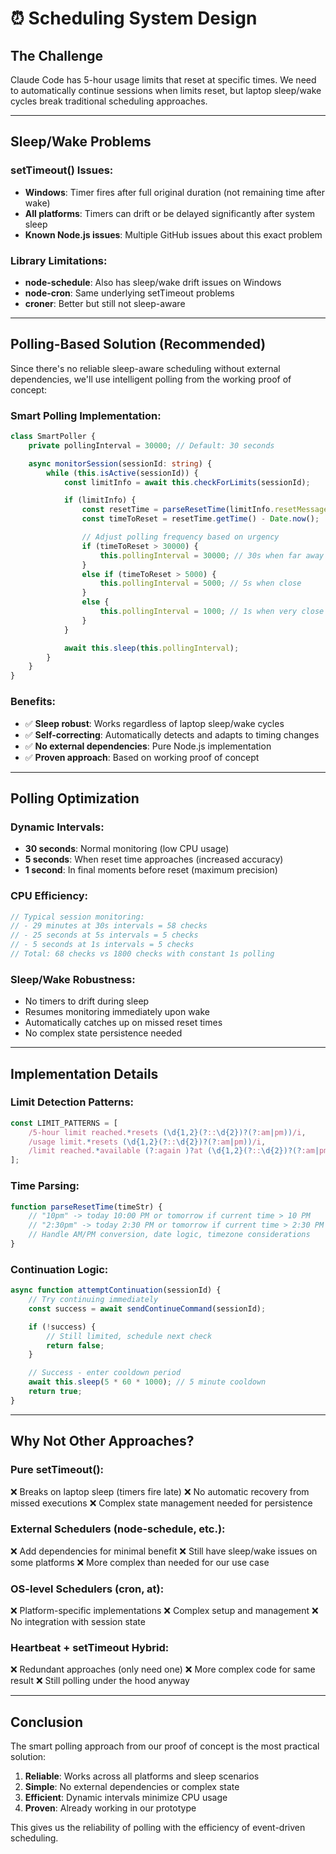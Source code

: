 # ⏰ **Scheduling System Design**

## **The Challenge**

Claude Code has 5-hour usage limits that reset at specific times. We need to automatically continue sessions when limits reset, but laptop sleep/wake cycles break traditional scheduling approaches.

---

## **Sleep/Wake Problems**

### **setTimeout() Issues:**

- **Windows**: Timer fires after full original duration (not remaining time after wake)
- **All platforms**: Timers can drift or be delayed significantly after system sleep
- **Known Node.js issues**: Multiple GitHub issues about this exact problem

### **Library Limitations:**

- **node-schedule**: Also has sleep/wake drift issues on Windows
- **node-cron**: Same underlying setTimeout problems
- **croner**: Better but still not sleep-aware

---

## **Polling-Based Solution (Recommended)**

Since there's no reliable sleep-aware scheduling without external dependencies, we'll use intelligent polling from the working proof of concept:

### **Smart Polling Implementation:**

```typescript
class SmartPoller {
	private pollingInterval = 30000; // Default: 30 seconds

	async monitorSession(sessionId: string) {
		while (this.isActive(sessionId)) {
			const limitInfo = await this.checkForLimits(sessionId);

			if (limitInfo) {
				const resetTime = parseResetTime(limitInfo.resetMessage);
				const timeToReset = resetTime.getTime() - Date.now();

				// Adjust polling frequency based on urgency
				if (timeToReset > 30000) {
					this.pollingInterval = 30000; // 30s when far away
				}
				else if (timeToReset > 5000) {
					this.pollingInterval = 5000; // 5s when close
				}
				else {
					this.pollingInterval = 1000; // 1s when very close
				}
			}

			await this.sleep(this.pollingInterval);
		}
	}
}
```

### **Benefits:**

- ✅ **Sleep robust**: Works regardless of laptop sleep/wake cycles
- ✅ **Self-correcting**: Automatically detects and adapts to timing changes
- ✅ **No external dependencies**: Pure Node.js implementation
- ✅ **Proven approach**: Based on working proof of concept

---

## **Polling Optimization**

### **Dynamic Intervals:**

- **30 seconds**: Normal monitoring (low CPU usage)
- **5 seconds**: When reset time approaches (increased accuracy)
- **1 second**: In final moments before reset (maximum precision)

### **CPU Efficiency:**

```typescript
// Typical session monitoring:
// - 29 minutes at 30s intervals = 58 checks
// - 25 seconds at 5s intervals = 5 checks
// - 5 seconds at 1s intervals = 5 checks
// Total: 68 checks vs 1800 checks with constant 1s polling
```

### **Sleep/Wake Robustness:**

- No timers to drift during sleep
- Resumes monitoring immediately upon wake
- Automatically catches up on missed reset times
- No complex state persistence needed

---

## **Implementation Details**

### **Limit Detection Patterns:**

```javascript
const LIMIT_PATTERNS = [
	/5-hour limit reached.*resets (\d{1,2}(?::\d{2})?(?:am|pm))/i,
	/usage limit.*resets (\d{1,2}(?::\d{2})?(?:am|pm))/i,
	/limit reached.*available (?:again )?at (\d{1,2}(?::\d{2})?(?:am|pm))/i
];
```

### **Time Parsing:**

```javascript
function parseResetTime(timeStr) {
	// "10pm" -> today 10:00 PM or tomorrow if current time > 10 PM
	// "2:30pm" -> today 2:30 PM or tomorrow if current time > 2:30 PM
	// Handle AM/PM conversion, date logic, timezone considerations
}
```

### **Continuation Logic:**

```javascript
async function attemptContinuation(sessionId) {
	// Try continuing immediately
	const success = await sendContinueCommand(sessionId);

	if (!success) {
		// Still limited, schedule next check
		return false;
	}

	// Success - enter cooldown period
	await this.sleep(5 * 60 * 1000); // 5 minute cooldown
	return true;
}
```

---

## **Why Not Other Approaches?**

### **Pure setTimeout():**

❌ Breaks on laptop sleep (timers fire late)
❌ No automatic recovery from missed executions
❌ Complex state management needed for persistence

### **External Schedulers (node-schedule, etc.):**

❌ Add dependencies for minimal benefit
❌ Still have sleep/wake issues on some platforms
❌ More complex than needed for our use case

### **OS-level Schedulers (cron, at):**

❌ Platform-specific implementations
❌ Complex setup and management
❌ No integration with session state

### **Heartbeat + setTimeout Hybrid:**

❌ Redundant approaches (only need one)
❌ More complex code for same result
❌ Still polling under the hood anyway

---

## **Conclusion**

The smart polling approach from our proof of concept is the most practical solution:

1. **Reliable**: Works across all platforms and sleep scenarios
2. **Simple**: No external dependencies or complex state
3. **Efficient**: Dynamic intervals minimize CPU usage
4. **Proven**: Already working in our prototype

This gives us the reliability of polling with the efficiency of event-driven scheduling.
